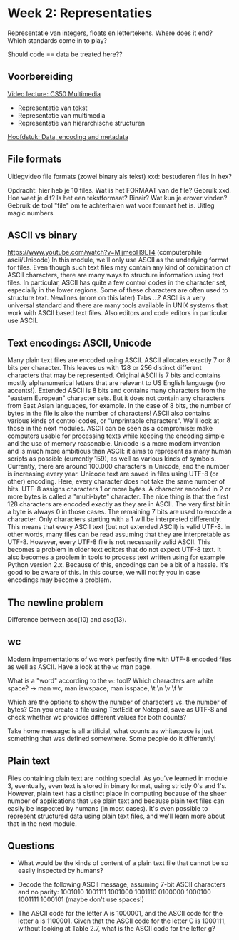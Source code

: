 # Week 2: Representaties

Representatie van integers, floats en lettertekens. Where does it end? Which standards come in to play?

Should code == data be treated here??


## Voorbereiding

[Video lecture: CS50 Multimedia](/cs50t/multimedia)

- Representatie van tekst
- Representatie van multimedia
- Representatie van hiërarchische structuren

[Hoofdstuk: Data, encoding and metadata](https://faculty.washington.edu/ajko/books/foundations-of-information/data)

## File formats

Uitlegvideo file formats (zowel binary als tekst)
xxd: bestuderen files in hex?
 
Opdracht: hier heb je 10 files. Wat is het FORMAAT van de file? Gebruik xxd. Hoe weet je dit? Is het een tekstformaat? Binair? Wat kun je erover vinden?
Gebruik de tool "file" om te achterhalen wat voor formaat het is.
Uitleg magic numbers

## ASCII vs binary

https://www.youtube.com/watch?v=MijmeoH9LT4 (computerphile ascii/Unicode)
In this module, we'll only use ASCII as the underlying format for files. Even though such text files may contain any kind of combination of ASCII characters, there are many ways to structure information using text files.
In particular, ASCII has quite a few control codes in the character set, especially in the lower regions. Some of these characters are often used to structure text.
Newlines (more on this later)
Tabs
…?
ASCII is a very universal standard and there are many tools available in UNIX systems that work with ASCII based text files. Also editors and code editors in particular use ASCII.

## Text encodings: ASCII, Unicode

Many plain text files are encoded using ASCII. ASCII allocates exactly 7 or 8 bits per character.  This leaves us with 128 or 256 distinct different characters that may be represented.
Original ASCII is 7 bits and contains mostly alphanumerical letters that are relevant to US English language (no accents!). 
Extended ASCII is 8 bits and contains many characters from the "eastern European" character sets. But it does not contain any characters from East Asian languages, for example.
In the case of 8 bits, the number of bytes in the file is also the number of characters!
ASCII also contains various kinds of control codes, or "unprintable characters". We'll look at those in the next modules.
ASCII can be seen as a compromise: make computers usable for processing texts while keeping the encoding simple and the use of memory reasonable. Unicode is a more modern invention and is much more ambitious than ASCII: it aims to represent as many human scripts as possible (currently 159), as well as various kinds of symbols. Currently, there are around 100.000 characters in Unicode, and the number is increasing every year.
Unicode text are saved in files using UTF-8 (or other) encoding. Here, every character does not take the same number of bits. UTF-8 assigns characters 1 or more bytes. A character encoded in 2 or more bytes is called a "multi-byte" character.
The nice thing is that the first 128 characters are encoded exactly as they are in ASCII. The very first bit in a byte is always 0 in those cases. The remaining 7 bits are used to encode a character. Only characters starting with a 1 will be interpreted differently. This means that every ASCII text (but not extended ASCII) is valid UTF-8. In other words, many files can be read assuming that they are interpretable as UTF-8.
However, every UTF-8 file is not necessarily valid ASCII. This becomes a problem in older text editors that do not expect UTF-8 text. It also becomes a problem in tools to process text written using for example Python version 2.x.
Because of this, encodings can be a bit of a hassle. It's good to be aware of this. In this course, we will notify you in case encodings may become a problem.

## The newline problem

Difference between asc(10) and asc(13).

## wc

Modern impementations of wc work perfectly fine with UTF-8 encoded files as well as ASCII. Have a look at the `wc` man page.

What is a "word" according to the `wc` tool? Which characters are white space? -> man wc, man iswspace, man isspace, \t \n \v \f \r

Which are the options to show the number of characters vs. the number of bytes? Can you create a file using TextEdit or Notepad, save as UTF-8 and check whether wc provides different values for both counts?

Take home message: is all artificial, what counts as whitespace is just something that was defined somewhere. Some people do it differently!

## Plain text

Files containing plain text are nothing special. As you've learned in module 3, eventually, even text is stored in binary format, using strictly 0's and 1's.
However, plain text has a distinct place in computing because of the sheer number of applications that use plain text and because plain text files can easily be inspected by humans (in most cases). It's even possible to represent structured data using plain text files, and we'll learn more about that in the next module.

## Questions

- What would be the kinds of content of a plain text file that cannot be so easily inspected by humans?

- Decode the following ASCII message, assuming 7-bit ASCII characters and no parity: 1001010 1001111 1001000 1001110 0100000 1000100 1001111 1000101 (maybe don't use spaces!)

- The ASCII code for the letter A is 1000001, and the ASCII code for the letter a is 1100001. Given that the ASCII code for the letter G is 1000111, without looking at Table 2.7, what is the ASCII code for the letter g?
